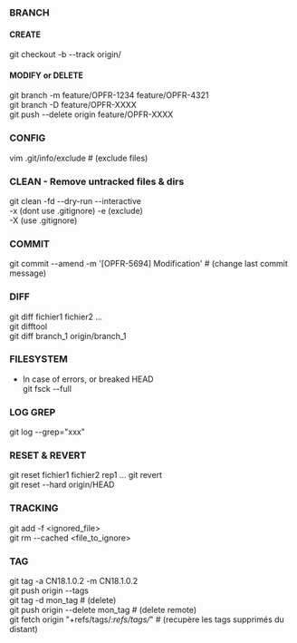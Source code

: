 ### BRANCH
#### CREATE
git checkout -b <branch> --track origin/<branch>

#### MODIFY or DELETE
git branch -m feature/OPFR-1234 feature/OPFR-4321  
git branch -D feature/OPFR-XXXX  
git push --delete origin feature/OPFR-XXXX  

### CONFIG
vim .git/info/exclude      # (exclude files)

### CLEAN - Remove untracked files & dirs
git clean -fd --dry-run --interactive  
    -x (dont use .gitignore) -e (exclude) <pattern>  
    -X (use .gitignore)

### COMMIT
git commit --amend -m '[OPFR-5694] Modification'    # (change last commit message)

### DIFF
git diff fichier1 fichier2 ...  
git difftool  
git diff branch_1 origin/branch_1

### FILESYSTEM
* In case of errors, or breaked HEAD  
git fsck --full

### LOG GREP
git log --grep="xxx"

### RESET & REVERT
git reset fichier1 fichier2 rep1 ... 
git revert <commit>  
git reset --hard origin/HEAD
    
### TRACKING
git add -f <ignored_file>  
git rm --cached <file_to_ignore> 

### TAG
git tag -a CN18.1.0.2 -m CN18.1.0.2  
git push origin --tags  
git tag -d mon_tag      # (delete)  
git push origin --delete mon_tag    # (delete remote)  
git fetch origin "+refs/tags/*:refs/tags/*"     # (recupère les tags supprimés du distant)
